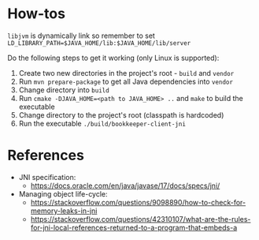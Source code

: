 # How-tos

`libjvm` is dynamically link so remember to set `LD_LIBRARY_PATH=$JAVA_HOME/lib:$JAVA_HOME/lib/server`

Do the following steps to get it working (only Linux is supported):
1. Create two new directories in the project's root - `build` and `vendor`
2. Run `mvn prepare-package` to get all Java dependencies into `vendor`
3. Change directory into `build`
4. Run `cmake -DJAVA_HOME=<path to JAVA_HOME> ..` and `make` to build the executable
5. Change directory to the project's root (classpath is hardcoded)
5. Run the executable `./build/bookkeeper-client-jni`

# References

+ JNI specification:
    + https://docs.oracle.com/en/java/javase/17/docs/specs/jni/
+ Managing object life-cycle:
    + https://stackoverflow.com/questions/9098890/how-to-check-for-memory-leaks-in-jni
    + https://stackoverflow.com/questions/42310107/what-are-the-rules-for-jni-local-references-returned-to-a-program-that-embeds-a
